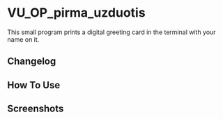 # VU_OP_pirma_uzduotis
This small program prints a digital greeting card in the terminal with your name on it.

## Changelog


## How To Use


## Screenshots

